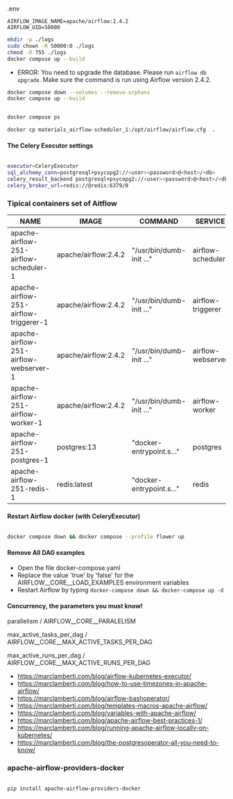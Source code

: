 .env
```env
AIRFLOW_IMAGE_NAME=apache/airflow:2.4.2
AIRFLOW_UID=50000
```

```bash
mkdir -p ./logs
sudo chown -R 50000:0 ./logs
chmod -R 755 ./logs
docker compose up --build
```

- ERROR: You need to upgrade the database. Please run `airflow db upgrade`. Make sure the command is run using Airflow version 2.4.2.

```bash
docker compose down --volumes --remove-orphans
docker compose up --build


docker compose ps

docker cp materials_airflow-scheduler_1:/opt/airflow/airflow.cfg  .

```


#### The Celery Executor settings
```bash

executor=CeleryExecutor
sql_alchemy_conn=postgresql+psycopg2://<user><password>@<host>/<db>
celery_result_backend postgresql+psycopg2://<user><password>@<host>/<db>
celery_broker_url=redis://@redis:6379/0
```


### Tipical containers set of Aitflow

| NAME                                     | IMAGE                  | COMMAND                     | SERVICE             | CREATED     | STATUS              | PORTS                                           |
|------------------------------------------|-------------------------|------------------------------|---------------------|-------------|---------------------|--------------------------------------------------|
| apache-airflow-251-airflow-scheduler-1   | apache/airflow:2.4.2   | "/usr/bin/dumb-init …"      | airflow-scheduler   | 3 days ago  | Up 3 hours (healthy) | 8080/tcp                                        |
| apache-airflow-251-airflow-triggerer-1   | apache/airflow:2.4.2   | "/usr/bin/dumb-init …"      | airflow-triggerer   | 3 days ago  | Up 3 hours (healthy) | 8080/tcp                                        |
| apache-airflow-251-airflow-webserver-1   | apache/airflow:2.4.2   | "/usr/bin/dumb-init …"      | airflow-webserver   | 3 days ago  | Up 3 hours (healthy) | 0.0.0.0:8080->8080/tcp, [::]:8080->8080/tcp     |
| apache-airflow-251-airflow-worker-1      | apache/airflow:2.4.2   | "/usr/bin/dumb-init …"      | airflow-worker      | 3 days ago  | Up 3 hours (healthy) | 8080/tcp                                        |
| apache-airflow-251-postgres-1            | postgres:13            | "docker-entrypoint.s…"      | postgres            | 3 days ago  | Up 3 hours (healthy) | 5432/tcp                                        |
| apache-airflow-251-redis-1               | redis:latest           | "docker-entrypoint.s…"      | redis               | 3 days ago  | Up 3 hours (healthy) | 6379/tcp                                        |


#### Restart Airflow docker (with CeleryExecutor)

```bash

docker compose down && docker compose --profile flower up

```


#### Remove All DAG examples

- Open the file docker-compose.yaml
- Replace the value 'true' by 'false' for the AIRFLOW__CORE__LOAD_EXAMPLES environment variables
- Restart Airflow by typing `docker-compose down && docker-compose up -d `


####  Concurrency, the parameters you must know!

parallelism / AIRFLOW__CORE__PARALELISM

max_active_tasks_per_dag / AIRFLOW__CORE__MAX_ACTIVE_TASKS_PER_DAG

max_active_runs_per_dag / AIRFLOW__CORE__MAX_ACTIVE_RUNS_PER_DAG


-  https://marclamberti.com/blog/airflow-kubernetes-executor/
-  https://marclamberti.com/blog/how-to-use-timezones-in-apache-airflow/
-  https://marclamberti.com/blog/airflow-bashoperator/ 
-  https://marclamberti.com/blog/templates-macros-apache-airflow/
-  https://marclamberti.com/blog/variables-with-apache-airflow/
-  https://marclamberti.com/blog/apache-airflow-best-practices-1/
-  https://marclamberti.com/blog/running-apache-airflow-locally-on-kubernetes/
-  https://marclamberti.com/blog/the-postgresoperator-all-you-need-to-know/


###  apache-airflow-providers-docker

```bash 

pip install apache-airflow-providers-docker
```



